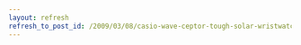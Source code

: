 ```yaml
---
layout: refresh
refresh_to_post_id: /2009/03/08/casio-wave-ceptor-tough-solar-wristwatch-instructions
---
```

